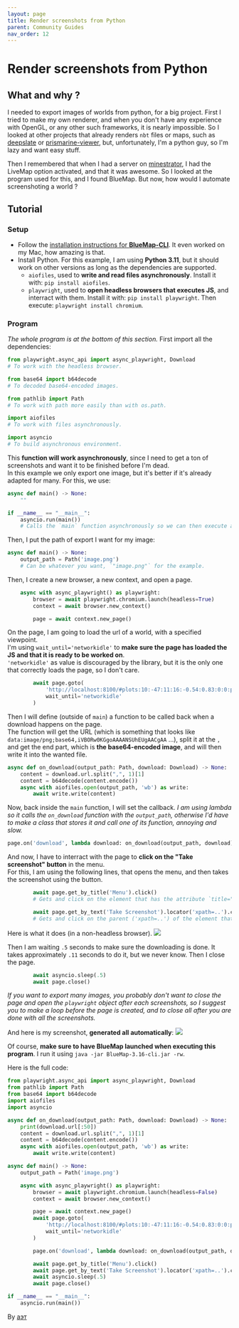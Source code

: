 ```yaml
---
layout: page
title: Render screenshots from Python
parent: Community Guides
nav_order: 12
---
```


# Render screenshots from Python
## What and why ?
I needed to export images of worlds from python, for a big project. First I tried to make my own renderer, and when you don't have any experience with OpenGL, or any other such frameworks, it is nearly impossible. So I looked at other projects that already renders `nbt` files or maps, such as [deepslate](https://github.com/misode/deepslate) or [prismarine-viewer](https://github.com/PrismarineJS/prismarine-viewer), but, unfortunately, I'm a python guy, so I'm lazy and want easy stuff.

Then I remembered that when I had a server on [minestrator](https://minestrator.com), I had the LiveMap option activated, and that it was awesome. So I looked at the program used for this, and I found BlueMap. But now, how would I automate screenshoting a world ?
## Tutorial
### Setup
- Follow the [installation instructions for **BlueMap-CLI**](https://bluemap.bluecolored.de/wiki/getting-started/Installation.html#using-bluemap-on-the-cli--standalone). It even worked on my Mac, how amazing is that.
- Install Python. For this example, I am using **Python 3.11**, but it should work on other versions as long as the dependencies are supported.
  - `aiofiles`, used to **write and read files asynchronously**.
    Install it with: `pip install aiofiles`.
  - `playwright`, used to **open headless browsers that executes JS**, and interract with them.
    Install it with: `pip install playwright`.
    Then execute: `playwright install chromium`.
    
### Program
*The whole program is at the bottom of this section.*
First import all the dependencies:
```py
from playwright.async_api import async_playwright, Download
# To work with the headless browser.

from base64 import b64decode
# To decoded base64-encoded images.

from pathlib import Path
# To work with path more easily than with os.path.

import aiofiles
# To work with files asynchronously.

import asyncio
# To build asynchronous environment.
```
This **function will work asynchronously**, since I need to get a ton of screenshots and want it to be finished before I'm dead.  
In this example we only export one image, but it's better if it's already adapted for many. For this, we use:
```py
async def main() -> None:
    ""

if __name__ == "__main__":
    asyncio.run(main())
    # Calls the `main` function asynchronously so we can then execute async operations in `main`.
```
Then, I put the path of export I want for my image:
```py
async def main() -> None:
    output_path = Path('image.png')
    # Can be whatever you want, `"image.png"` for the example.
```
Then, I create a new browser, a new context, and open a page.
```py
    async with async_playwright() as playwright:
        browser = await playwright.chromium.launch(headless=True)
        context = await browser.new_context()

        page = await context.new_page()
```
On the page, I am going to load the url of a world, with a specified viewpoint.  
I'm using `wait_until='networkidle'` to **make sure the page has loaded the JS and that it is ready to be worked on**.  
`'networkidle'` as value is discouraged by the library, but it is the only one that correctly loads the page, so I don't care.
```py
        await page.goto(
            'http://localhost:8100/#plots:10:-47:11:16:-0.54:0.83:0:0:perspective',
            wait_until='networkidle'
        )
```
Then I will define (outside of `main`) a function to be called back when a download happens on the page.  
The function will get the URL (which is something that looks like `data:image/png;base64,iVBORw0KGgoAAAANSUhEUgAACgAA` ...), split it at the `,` and get the end part, which is **the base64-encoded image**, and will then write it into the wanted file.
```py
async def on_download(output_path: Path, download: Download) -> None:
    content = download.url.split(",", 1)[1]
    content = b64decode(content.encode())
    async with aiofiles.open(output_path, 'wb') as write:
        await write.write(content)
```
Now, back inside the `main` function, I will set the callback. *I am using lambda so it calls the `on_download` function with the `output_path`, otherwise I'd have to make a class that stores it and call one of its function, annoying and slow.*
```py
page.on('download', lambda download: on_download(output_path, download))
```
And now, I have to interract with the page to **click on the "Take screenshot" button** in the menu.  
For this, I am using the following lines, that opens the menu, and then takes the screenshot using the button.
```py
        await page.get_by_title('Menu').click()
        # Gets and click on the element that has the attribute `title="Menu"`.

        await page.get_by_text('Take Screenshot').locator('xpath=..').click()
        # Gets and click on the parent ('xpath=..') of the element that has text 'Take Screenshot'.
```
Here is what it does (in a non-headless browser).
![](https://github.com/BlueMap-Minecraft/BlueMapWiki/assets/85891169/c1063109-1eda-421c-9c73-6a1ccaa8822b)

Then I am waiting `.5` seconds to make sure the downloading is done. It takes approximately `.11` seconds to do it, but we never know. Then I close the page.
```py
        await asyncio.sleep(.5)
        await page.close()
```
*If you want to export many images, you probably don't want to close the page and open the `playwright` object after each screenshots, so I suggest you to make a loop before the page is created, and to close all after you are done with all the screenshots.*

And here is my screenshot, **generated all automatically**:
![](https://github.com/BlueMap-Minecraft/BlueMapWiki/assets/85891169/c62739a7-1b19-494b-a457-491a199208af)

Of course, **make sure to have BlueMap launched when executing this program**. I run it using `java -jar BlueMap-3.16-cli.jar -rw`.

Here is the full code:
```py
from playwright.async_api import async_playwright, Download
from pathlib import Path
from base64 import b64decode
import aiofiles
import asyncio

async def on_download(output_path: Path, download: Download) -> None:
    print(download.url[:50])
    content = download.url.split(",", 1)[1]
    content = b64decode(content.encode())
    async with aiofiles.open(output_path, 'wb') as write:
        await write.write(content)

async def main() -> None:
    output_path = Path('image.png')

    async with async_playwright() as playwright:
        browser = await playwright.chromium.launch(headless=False)
        context = await browser.new_context()

        page = await context.new_page()
        await page.goto(
            'http://localhost:8100/#plots:10:-47:11:16:-0.54:0.83:0:0:perspective',
            wait_until='networkidle'
        )

        page.on('download', lambda download: on_download(output_path, download))

        await page.get_by_title('Menu').click()
        await page.get_by_text('Take Screenshot').locator('xpath=..').click()
        await asyncio.sleep(.5)
        await page.close()

if __name__ == "__main__":
    asyncio.run(main())
```
By [аэт](https://github.com/novitae)
